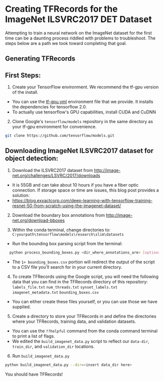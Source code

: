 # Creating TFRecords for the ImageNet ILSVRC2017 DET Dataset

Attempting to train a neural network on the ImageNet dataset for the first time can be a daunting process riddled with problems to troubleshoot.
The steps below are a path we took toward completing that goal. 

## Generating TFRecords

## First Steps:

1. Create your TensorFlow environment. We recommend the tf-gpu version of the install.
- You can use the [tf-gpu.yml](./tf-gpu.yml) environment file that we provide. It installs the dependencies for tensorflow 2.0.
- To actually use tensorflow's GPU capabilities, install CUDA and CuDNN

2. Clone Google's `tensorflow/models` repository in the same directory as your tf-gpu environment for convenience.
```bash
git clone https://github.com/tensorflow/models.git
```
## Downloading ImageNet ILSVRC2017 dataset for object detection:

1. Download the ILSVRC2017 dataset from http://image-net.org/challenges/LSVRC/2017/downloads
- It is 55GB and can take about 10 hours if you have a fiber optic connection. If storage space or time are issues, this blog post provides a solution:
- https://blog.exxactcorp.com/deep-learning-with-tensorflow-training-resnet-50-from-scratch-using-the-imagenet-dataset/
  
2. Download the boundary box annotations from http://image-net.org/download-bboxes

3. Within the conda terminal, change directories to: `C:yourpath\tensorflow\models\research\slim\datasets`
- Run the bounding box parsing script from the terminal:
```bash
  python process_bounding_boxes.py <dir_where_annotations_are> [optional-synsets-textfile-to-limit-script] 1> bounding_boxes.csv
```
- The `1> bounding_boxes.csv` portion will redirect the output of the script to a CSV file you'll search for in your current directory.

4. To create TFRecords using the Google script, you will need the following data that you can find in the TFRecords directory of this repository:
  `labels_file.txt`
  `num_threads.txt`
  `synset_labels.txt`
  `imagenet_metadata.txt`
  `bounding_boxes.csv`
  
- You can either create these files yourself, or you can use those we have supplied.

5. Create a directory to store your TFRecords in and define the directories where your TFRecords, training data, and validation datasets. 
- You can use the `??helpful` command from the conda command terminal to print a list of flags.
- We edited the `build_imagenet_data.py` script to reflect our `data-dir`, `train_dir`, and `validation_dir` locations.

6. Run `build_imagenet_data.py`
```bash
python build_imagenet_data.py --dir=<insert data_dir here>
```

You should have TFRecords!




  
